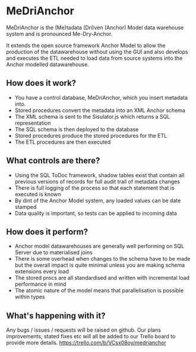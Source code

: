 MeDriAnchor
===========

MeDriAnchor is the (Me)tadata (Dri)ven (Anchor) Model data warehouse system and 
is pronounced Me-Dry-Anchor. 

It extends the open source framework Anchor Model to allow the production of the
datawarehouse without using the GUI and also develops and executes the ETL needed
to load data from source systems into the Anchor modelled datawarehouse.

## How does it work?
* You have a control database, MeDriAnchor, which you insert metadata into. 
* Stored procedures convert the metadata into an XML Anchor schema
* The XML schema is sent to the Sisulator.js which returns a SQL representation
* The SQL schema is then deployed to the database
* Stored procedures produce the stored procedures for the ETL
* The ETL procedures are then executed

## What controls are there?
* Using the SQL ToDoc framework, shadow tables exist that contain all previous 
versions of records for full audit trail of metadata changes
* There is full logging of the process so that each statement that is executed is known
* By dint of the Anchor Model system, any loaded values can be date stamped
* Data quality is important, so tests can be applied to incoming data

## How does it perform?
* Anchor model datawarehouses are generally well performing on SQL Server due to
materialised joins
* There is some overhead when changes to the schema have to be made but the overall
impact is quite minimal unless you are making schema extensions every load
* The stored procs are all standardised and written with incremental load performance in mind
* The atomic nature of the model means that parallelisation is possible within types

## What's happening with it?
Any bugs / issues / requests will be raised on github. Our plans improvements, stated fixes
etc will all be added to our Trello board to provide more details.
https://trello.com/b/VCsx08oy/medrianchor